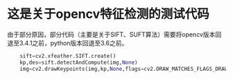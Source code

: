 # 这是关于opencv特征检测的测试代码

由于部分原因，部分代码（主要是关于SIFT、SUFT算法）需要将opencv版本回退至3.4.1之前，python版本回退至3.6之前。

```python
    sift=cv2.xfeather.SIFT.create()
    kp,des=sift.detectAndCompute(img,None)
    img=cv2.drawKeypoints(img,kp,None,flags=cv2.DRAW_MATCHES_FLAGS_DRAW_RICH_KEYPOINTS)
```
